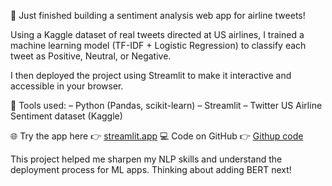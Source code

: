 🚀 Just finished building a sentiment analysis web app for airline tweets!

Using a Kaggle dataset of real tweets directed at US airlines, I trained a machine learning model (TF-IDF + Logistic Regression) to classify each tweet as Positive, Neutral, or Negative.

I then deployed the project using Streamlit to make it interactive and accessible in your browser.

🔧 Tools used:
– Python (Pandas, scikit-learn)
– Streamlit
– Twitter US Airline Sentiment dataset (Kaggle)

🌐 Try the app here 👉 [streamlit.app](https://sentiment-jbhm3pzna3bpqneqy9ode6.streamlit.app/)
💻 Code on GitHub 👉 [Githup code](https://github.com/TimotheeNkwar/sentiment/blob/main/app.py)

This project helped me sharpen my NLP skills and understand the deployment process for ML apps. Thinking about adding BERT next!





